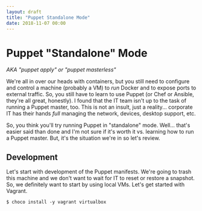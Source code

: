 ```yaml
---
layout: draft
title: "Puppet Standalone Mode"
date: 2018-11-07 00:00
---
```


# Puppet "Standalone" Mode

_AKA "puppet apply" or "puppet masterless"_

We're all in over our heads with containers, but you still need to configure and control a machine (probably a VM) to _run_ Docker and to expose ports to external traffic. So, you still have to learn to use Puppet (or Chef or Ansible, they're all great, honestly). I found that the IT team isn't up to the task of running a Puppet master, too. This is not an insult, just a reality... corporate IT has their hands _full_ managing the network, devices, desktop support, etc.

So, you think you'll try running Puppet in "standalone" mode. Well... that's easier said than done and I'm not sure if it's worth it vs. learning how to run a Puppet master. But, it's the situation we're in so let's review.

## Development

Let's start with development of the Puppet manifests. We're going to trash this machine and we don't want to wait for IT to reset or restore a snapshot. So, we definitely want to start by using local VMs. Let's get started with Vagrant.

```
$ choco install -y vagrant virtualbox
```
